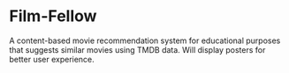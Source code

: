 # Film-Fellow
A content-based movie recommendation system for educational purposes that suggests similar movies using TMDB data. Will display posters for better user experience.
